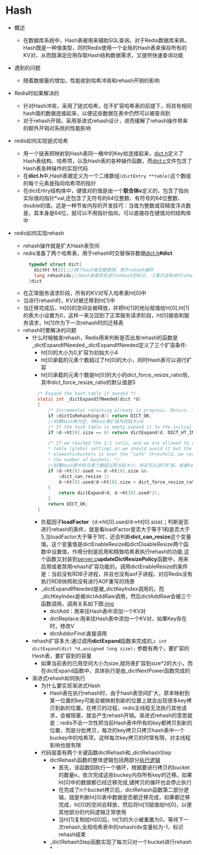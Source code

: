 # Hash
* 概述
  * 在数据库系统中，Hash表被用来辅助SQL查询。对于Redis数据库来熟，Hash既是一种值类型，同时Redis使用一个全局的Hash表来保存所有的KV对，从而既满足应用存取Hash结构数据需求，又提供快速查询功能
* 遇到的问题
  * 随着数据量的增加，性能收到哈希冲突和rehash开销的影响
* Redis时如果解决的
  * 针对Hash冲突，采用了链式哈希，在不扩容哈希表的前提下，将具有相同hash值的数据连接起来，以便这些数据在表中仍然可以被查询到
  * 对于rehash开销，采用渐进式rehash设计，进而缓解了rehash操作带来的额外开销对系统的性能影响
* redis如何实现链式哈希
  * 用一个链表把映射到Hash表同一桶中的Key给连接起来，[dict.h](../../../src/dict.h)定义了Hash表结构、哈希项，以及Hash表的各种操作函数，而[dict.c](../../../src/dict.c)文件包含了Hash表各种操作的实现代码
  * 在**dict.h**中,Hash表被定义为一个二维数组```(dictEntry **table)```这个数组的每个元素是指向哈希项的指针
  * 在dictEntry结构体中，键值对的值是由一个**联合体v**定义的，包含了指向实际值的指针*val,还包含了无符号的64位整数、有符号的64位整数、double的值。这是一种节省内存的开发技巧：当值为整数或双精度浮点数是，其本身是64位，就可以不用指针指向，可以直接存在键值对的结构体中

* redis如何实现rehash
  * rehash操作就是扩大Hash表空间
  * redis准备了两个哈希表，用于rehash时交替保存数据[dict.h](../../../src/dict.h)**#dict**
    ```c 
      typedef struct dict{
        dictht ht[2];//两个hash表交替使用，用于rehash操作
        long rehashidx;//Hash表是否在进行rehash的标识，-1表示没有进行rehash
      }dict
    ```
  * 在正常服务请求阶段，所有的KV对写入哈希表ht[0]中
  * 当进行rehash时，KV对被迁移到ht[1]中
  * 当迁移完成后，ht[0]的空间会被释放，并把ht[1]的地址赋值给ht[0],ht[1]的表大小设置为0，这样一来又回到了正常服务请求阶段，ht[0]接收和服务请求，ht[1]作为下一次rehash时的迁移表
  * rehash时要解决的问题
    * 什么时候触发rehash，Redis用来判断是否出发rehash的函数是_dictExpandIfNeeded,_dictExpandIfNeeded定义了三个扩容条件:
      * ht[0]的大小为0,扩容为初始大小4
      * ht[0]承载的元素个数超过了ht[0]的大小，同时Hash表可以进行扩容
      * ht[0]承载的元素个数是ht[0]的大小的dict_force_resize_ratio倍，其中dict_force_resize_ratio的默认值是5
      ```c
        /* Expand the hash table if needed */
        static int _dictExpandIfNeeded(dict *d)
        {
            /* Incremental rehashing already in progress. Return. */
            if (dictIsRehashing(d)) return DICT_OK;
            //如果Hash表为空，将Hash表扩容为初始大小4
            /* If the hash table is empty expand it to the initial size. */
            if (d->ht[0].size == 0) return dictExpand(d, DICT_HT_INITIAL_SIZE);

            /* If we reached the 1:1 ratio, and we are allowed to resize the hash
            * table (global setting) or we should avoid it but the ratio between
            * elements/buckets is over the "safe" threshold, we resize doubling
            * the number of buckets. */
            //如果Hash表中的元素个数超过其当前大小，并且可以进行扩容，或者hash表中的元素个数已经是当前大小的5倍
            if (d->ht[0].used >= d->ht[0].size &&
                (dict_can_resize ||
                d->ht[0].used/d->ht[0].size > dict_force_resize_ratio))
            {
                return dictExpand(d, d->ht[0].used*2);
            }
            return DICT_OK;
        }
      ```
      * 负载因子**loadFactor**（d->ht[0].used/d->ht[0].size)；判断是否进行rehash的条件，就是看loadFactor是否大于等于1和是否大于5,当loadFactor大于等于1时，还会判断**dict_can_resize**这个变量值。这个变量值是dictEnableResize和dictDisableResize两个函数中设置值，作用分别是启用和精致哈希表执行rehash的功能.这个函数又封装到[server.c](../../../src/server.c)**updateDictResizePolicy**函数中，用来启用或者禁用rehash扩容功能的。调用dictEnableResize的条件是：当前没有RDB子进程，并且也没有aof子进程。对应Redis没有执行RDB快照和没有进行AOF重写的场景
      * _dictExpandIfNeeded是被_dictKeyIndex调用的，而_dictKeyIndex是被dictAddRaw调用，然后dictAddRaw会被三个函数调用，调用关系如下图:[img](../02数据结构/img/_dictExpandIfNeeded调用.drawio)
        * dictAdd：用来往Hash表中添加一个KV对
        * dictReplace:用来往Hash表中添加一个KV对，如果Key存在时，修改V
        * dictAddorFind:直接调用
    * rehash扩容多大:通过调用**dictExpand**函数来完成的,```c int dictExpand(dict *d,unsigned long size);``` 参数有两个，要扩容的Hash表，要扩容到的容量
      * 如果当前表的已用空间大小为size,就将表扩容到size*2的大小，而在dictExpand函数中，具体执行是由_dictNextPower函数完成的
    * 渐进式rehash如何执行
      * 为什么要实现渐进式Hash
        * Hash表在执行rehash时，由于hash表空间扩大，原本映射到某一位置的key可能会被映射到新的位置上就会出现很多key拷贝到新的位置。在拷贝的过程，redis主线程无法执行其他请求，会被阻塞，就会产生rehash开销。渐进式rehash的意思就是：redis不会一次性把当前Hash表中所有的key都拷贝到新的位置，而是分批拷贝，每次的key拷贝只拷贝hash表中一个buckey中的哈希项，这样每次key拷贝的时常有限，对主线程影响也就有限
      * 代码层面有两个关键函数dictRehash和_dictRehashStep
        * dictRehash函数的整体逻辑包括两部分[执行逻辑](../../redis源代码实战学习笔记/02数据结构/img/dictRehash.drawio)
          * 首先，该函数回执行一个循环，根据要进行拷贝的bucket的数量n，依次完成这些buckey内存所有key的迁移。如果ht[0]中的数据都已经迁移完成,键拷贝的循环也会停止执行
          * 在完成了n个bucket拷贝后，dictRehash函数第二部分逻辑，就是判断ht[0]表中数据是否都迁移完成，如果都迁移完成，ht[0]的空间会释放，然后将ht[1]赋值给ht[0]，以便其他部分的代码逻辑正常使用
          * 当ht[1]复制给ht[0]后，ht[1]的大小被重置为0，等待下一次rehash,全局哈希表中的rehashidx变量标为-1，标识rehash结束
        * _dictRehashStep函数实现了每次只对一个bucket进行rehash
          * 
  